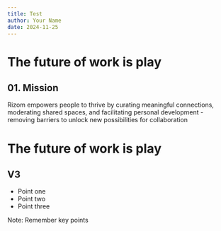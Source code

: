 ```yaml
---
title: Test
author: Your Name
date: 2024-11-25
---
```


# The future of work is play


## 01. **Mission**

Rizom empowers people to thrive by curating meaningful connections, moderating shared spaces, and facilitating personal development - removing barriers to unlock new possibilities for collaboration


# The future of work is play


## V3

- Point one
- Point two
- Point three

Note: Remember key points
